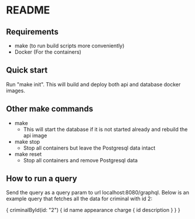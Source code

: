 # README

## Requirements

* make (to run build scripts more conveniently)
* Docker (For the containers)

## Quick start

Run "make init". This will build and deploy both api and database docker images.

## Other make commands

* make 
  * This will start the database if it is not started already and rebuild the api image
* make stop
  * Stop all containers but leave the Postgresql data intact
* make reset
  * Stop all containers and remove Postgresql data

## How to run a query

Send the query as a query param to url localhost:8080/graphql. Below is an example query that fetches all the data for
 criminal with
 id 2:

{
	criminalById(id: "2") {
		id
		name
		appearance
		charge {
			id
			description
		}
	}
}